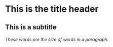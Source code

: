 # This is the title header
## This is a subtitle
###### These words are the size of words in a paragraph. 
